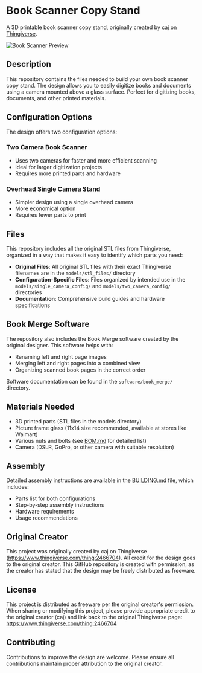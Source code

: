 # Book Scanner Copy Stand

A 3D printable book scanner copy stand, originally created by [caj on Thingiverse](https://www.thingiverse.com/thing:2466704).

![Book Scanner Preview](build_photos/13_full_scanner_rig_with_childrens_book.jpg)

## Description

This repository contains the files needed to build your own book scanner copy stand. The design allows you to easily digitize books and documents using a camera mounted above a glass surface. Perfect for digitizing books, documents, and other printed materials.

## Configuration Options

The design offers two configuration options:

### Two Camera Book Scanner
- Uses two cameras for faster and more efficient scanning
- Ideal for larger digitization projects
- Requires more printed parts and hardware

### Overhead Single Camera Stand
- Simpler design using a single overhead camera
- More economical option
- Requires fewer parts to print

## Files

This repository includes all the original STL files from Thingiverse, organized in a way that makes it easy to identify which parts you need:

- **Original Files**: All original STL files with their exact Thingiverse filenames are in the `models/stl_files/` directory
- **Configuration-Specific Files**: Files organized by intended use in the `models/single_camera_config/` and `models/two_camera_config/` directories
- **Documentation**: Comprehensive build guides and hardware specifications

## Book Merge Software

The repository also includes the Book Merge software created by the original designer. This software helps with:
- Renaming left and right page images
- Merging left and right pages into a combined view
- Organizing scanned book pages in the correct order

Software documentation can be found in the `software/book_merge/` directory.

## Materials Needed

- 3D printed parts (STL files in the models directory)
- Picture frame glass (11x14 size recommended, available at stores like Walmart)
- Various nuts and bolts (see [BOM.md](hardware/BOM.md) for detailed list)
- Camera (DSLR, GoPro, or other camera with suitable resolution)

## Assembly

Detailed assembly instructions are available in the [BUILDING.md](BUILDING.md) file, which includes:
- Parts list for both configurations
- Step-by-step assembly instructions
- Hardware requirements
- Usage recommendations

## Original Creator

This project was originally created by caj on Thingiverse (https://www.thingiverse.com/thing:2466704). All credit for the design goes to the original creator. This GitHub repository is created with permission, as the creator has stated that the design may be freely distributed as freeware.

## License

This project is distributed as freeware per the original creator's permission. When sharing or modifying this project, please provide appropriate credit to the original creator (caj) and link back to the original Thingiverse page: https://www.thingiverse.com/thing:2466704

## Contributing

Contributions to improve the design are welcome. Please ensure all contributions maintain proper attribution to the original creator.